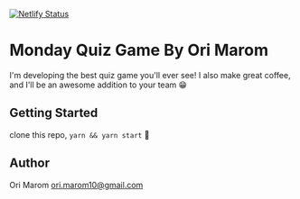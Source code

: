 [![Netlify Status](https://api.netlify.com/api/v1/badges/82b4ffc1-7e47-480c-b96c-531e28afd0d3/deploy-status)](https://app.netlify.com/sites/monday-quiz-game-ori-marom/deploys)

# Monday Quiz Game By Ori Marom

I'm developing the best quiz game you'll ever see! I also make great coffee, and I'll be  an awesome addition to your team 😁

## Getting Started

clone this repo, `yarn && yarn start` 🚀

## Author

Ori Marom <ori.marom10@gmail.com>
